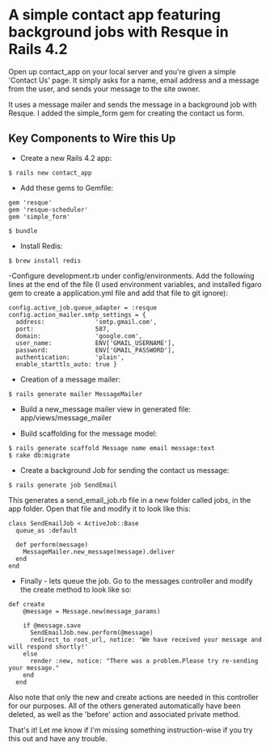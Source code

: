 # A simple contact app featuring background jobs with Resque in Rails 4.2

Open up contact_app on your local server and you're given a simple 'Contact Us' page. It simply asks for a name, email address and a message from the user, and sends your message to the site owner.

It uses a message mailer and sends the message in a background job with Resque. I added the simple_form gem for creating the contact us form.

## Key Components to Wire this Up

- Create a new Rails 4.2 app:
```
$ rails new contact_app
```

- Add these gems to Gemfile:
```
gem 'resque'
gem 'resque-scheduler'
gem 'simple_form'
```

```
$ bundle
```

- Install Redis:
```
$ brew install redis
```

-Configure development.rb under config/environments. Add the following lines at the end of the file (I used environment variables, and installed figaro gem to create a application.yml file and add that file to git ignore):
```
config.active_job.queue_adapter = :resque
config.action_mailer.smtp_settings = {
  address:              'smtp.gmail.com',
  port:                 587,
  domain:               'google.com',
  user_name:            ENV['GMAIL_USERNAME'],
  password:             ENV['GMAIL_PASSWORD'],
  authentication:       'plain',
  enable_starttls_auto: true }
```

- Creation of a message mailer:
```
$ rails generate mailer MessageMailer
```

- Build a new_message mailer view in generated file: app/views/message_mailer

- Build scaffolding for the message model:
```
$ rails generate scaffold Message name email message:text
$ rake db:migrate
```

- Create a background Job for sending the contact us message:
```
$ rails generate job SendEmail
```
This generates a send_email_job.rb file in a new folder called jobs, in the app folder. Open that file and modify it to look like this:
```
class SendEmailJob < ActiveJob::Base
  queue_as :default

  def perform(message)
    MessageMailer.new_message(message).deliver
  end
end
```

- Finally - lets queue the job. Go to the messages controller and modify the create method to look like so:
```
def create
    @message = Message.new(message_params)

    if @message.save
      SendEmailJob.new.perform(@message)
      redirect_to root_url, notice: 'We have received your message and will respond shortly!'
    else
      render :new, notice: "There was a problem.Please try re-sending your message."
    end
  end
  ```
  Also note that only the new and create actions are needed in this controller for our purposes. All of the others generated automatically have been deleted, as well as the 'before' action and associated private method.

  That's it! Let me know if I'm missing something instruction-wise if you try this out and have any trouble.





